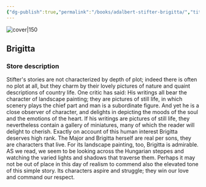 ```yaml
---
{"dg-publish":true,"permalink":"/books/adalbert-stifter-brigitta/","title":"\"Brigitta\"","tags":["classic","fiction"]}
---
```




![cover|150](http://books.google.com/books/content?id=I5guJNBdPacC&printsec=frontcover&img=1&zoom=1&edge=curl&source=gbs_api)

## Brigitta

### Store description

Stifter's stories are not characterized by depth of plot; indeed there is often no plot at all, but they charm by their lovely pictures of nature and quaint descriptions of country life. One critic has said: His writings all bear the character of landscape painting; they are pictures of still life, in which scenery plays the chief part and man is a subordinate figure. And yet he is a close observer of character, and delights in depicting the moods of the soul and the emotions of the heart. If his writings are pictures of still life, they nevertheless contain a gallery of miniatures, many of which the reader will delight to cherish. Exactly on account of this human interest Brigitta deserves high rank. The Major and Brigitta herself are real per sons, they are characters that live. For its landscape painting, too, Brigitta is admirable. AS we read, we seem to be looking across the Hungarian steppes and watching the varied lights and shadows that traverse them. Perhaps it may not be out of place in this day of realism to commend also the elevated tone of this simple story. Its characters aspire and struggle; they win our love and command our respect.